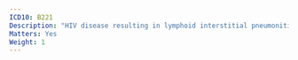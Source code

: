 ```yaml
---
ICD10: B221
Description: "HIV disease resulting in lymphoid interstitial pneumonitis"
Matters: Yes
Weight: 1
---
```


